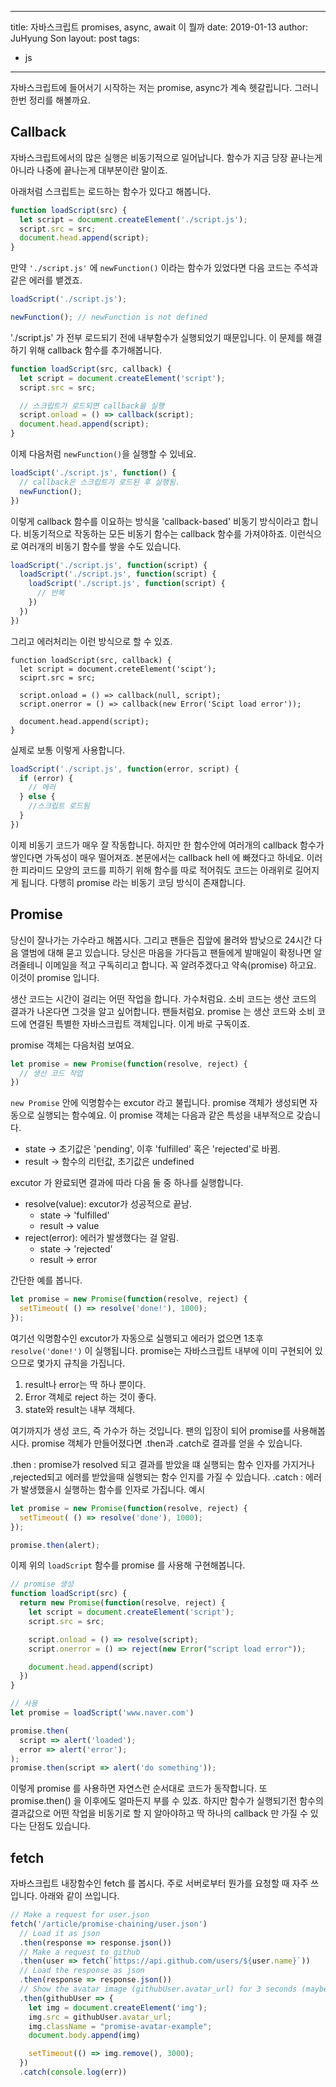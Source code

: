 
---
title: 자바스크립트 promises, async, await 이 뭘까
date: 2019-01-13
author: JuHyung Son
layout: post
tags:
  - js
---

자바스크립트에 들어서기 시작하는 저는 promise, async가 계속 헷갈립니다.
그러니 한번 정리를 해볼까요.

## Callback

자바스크립트에서의 많은 실행은 비동기적으로 일어납니다. 함수가 지금 당장 끝나는게 아니라 나중에 끝나는게 대부분이란 말이죠.

아래처럼 스크립트는 로드하는 함수가 있다고 해봅니다. 

```javascript
function loadScript(src) {
  let script = document.createElement('./script.js');
  script.src = src;
  document.head.append(script);
}
```

만약 ```'./script.js'``` 에 ```newFunction()``` 이라는 함수가 있었다면 다음 코드는 주석과 같은 에러를 뱉겠죠.

```javascript
loadScript('./script.js');

newFunction(); // newFunction is not defined
```

'./script.js' 가 전부 로드되기 전에 내부함수가 실행되었기 때문입니다. 이 문제를 해결하기 위해 callback 함수를 추가해봅니다.

```javascript
function loadScript(src, callback) {
  let script = document.createElement('script');
  script.src = src;

  // 스크립트가 로드되면 callback을 실행
  script.onload = () => callback(script);
  document.head.append(script);
}
```

이제 다음처럼 ```newFunction()```을 실행할 수 있네요.

```javascript
loadScipt('./script.js', function() {
  // callback은 스크립트가 로드된 후 실행됨.
  newFunction();
})
```

이렇게 callback 함수를 이요하는 방식을 'callback-based' 비동기 방식이라고 합니다. 비동기적으로 작동하는 모든 비동기 함수는 callback 함수를 가져야하죠. 이런식으로 여러개의 비동기 함수를 쌓을 수도 있습니다.

```javascript
loadScript('./script.js', function(script) {
  loadScript('./script.js', function(script) {
    loadScript('./script.js', function(script) {
      // 반복
    })
  })
})
```

그리고 에러처리는 이런 방식으로 할 수 있죠.

```javascipt
function loadScript(src, callback) {
  let script = document.creteElement('scipt');
  sciprt.src = src;

  script.onload = () => callback(null, script);
  script.onerror = () => callback(new Error('Scipt load error'));

  document.head.append(script);
}
```

실제로 보통 이렇게 사용합니다.

```javascript
loadScript('./script.js', function(error, script) {
  if (error) {
    // 에러
  } else {
    //스크립트 로드됨
  }
})
```

이제 비동기 코드가 매우 잘 작동합니다. 하지만 한 함수안에 여러개의 callback 함수가 쌓인다면 가독성이 매우 떨어져죠. 본문에서는 callback hell 에 빠졌다고 하네요. 이러한 피라미드 모양의 코드를 피하기 위해 함수를 따로 적어줘도 코드는 아래위로 길어지게 됩니다. 다행히 promise 라는 비동기 코딩 방식이 존재합니다. 

## Promise

당신이 잘나가는 가수라고 해봅시다. 그리고 팬들은 집앞에 몰려와 밤낮으로 24시간 다음 앨범에 대해 묻고 있습니다.
당신은 마음을 가다듬고 팬들에게 발매일이 확정나면 알려줄테니 이메일을 적고 구독히리고 합니다. 꼭 알려주겠다고 약속(promise) 하고요.
이것이 promise 입니다.

생산 코드는 시간이 걸리는 어떤 작업을 합니다. 가수처럼요.
소비 코드는 생산 코드의 결과가 나온다면 그것을 알고 싶어합니다. 팬들처럼요.
promise 는 생산 코드와 소비 코드에 연결된 특별한 자바스크립트 객체입니다. 이게 바로 구독이죠.

promise 객체는 다음처럼 보여요.

```javascript
let promise = new Promise(function(resolve, reject) {
  // 생산 코드 작업
})
```

```new Promise``` 안에 익명함수는 excutor 라고 불립니다. promise 객체가 생성되면 자동으로 실행되는 함수예요. 이 promise 객체는 다음과 같은 특성을 내부적으로 갖습니다.

- state -> 초기값은 'pending', 이후 'fulfilled' 혹은 'rejected'로 바뀜.
- result -> 함수의 리턴값, 초기값은 undefined

excutor 가 완료되면 결과에 따라 다음 둘 중 하나를 실행합니다.

- resolve(value): excutor가 성공적으로 끝남.
  - state -> 'fulfilled'
  - result -> value
- reject(error): 에러가 발생했다는 걸 알림.
  - state -> 'rejected'
  - result -> error

간단한 예를 봅니다.

```javascript
let promise = new Promise(function(resolve, reject) {
  setTimeout( () => resolve('done!'), 1000);
});
```

여기선 익명함수인 excutor가 자동으로 실행되고 에러가 없으면 1초후 ```resolve('done!')``` 이 실행됩니다.
promise는 자바스크립트 내부에 이미 구현되어 있으므로 몇가지 규칙을 가집니다.

1. result나 error는 딱 하나 뿐이다.
2. Error 객체로 reject 하는 것이 좋다.
3. state와 result는 내부 객체다.

여기까지가 생성 코드, 즉 가수가 하는 것입니다. 팬의 입장이 되어 promise를 사용해봅시다.
promise 객체가 만들어졌다면 .then과 .catch로 결과를 얻을 수 있습니다.

.then : promise가 resolved 되고 결과를 받았을 떄 실행되는 함수 인자를 가지거나 ,rejected되고 에러를 받았을때 실행되는 함수 인지를 가질 수 있습니다.
.catch : 에러가 발생했을시 실행하는 함수를 인자로 가집니다. 
예시 

```javascript
let promise = new Promise(function(resolve, reject) {
  setTimeout( () => resolve('done'), 1000);
});

promise.then(alert);
```

이제 위의 ```loadScript``` 함수를 promise 를 사용해 구현해봅니다.

```javascript
// promise 생성
function loadScript(src) {
  return new Promise(function(resolve, reject) {
    let script = document.createElement('script');
    script.src = src;

    script.onload = () => resolve(script);
    script.onerror = () => reject(new Error("script load error"));

    document.head.append(script)
  })
}

// 사용
let promise = loadScript('www.naver.com')

promise.then(
  script => alert('loaded');
  error => alert('error');
);
promise.then(script => alert('do something'));
```

이렇게 promise 를 사용하면 자연스런 순서대로 코드가 동작합니다. 또 promise.then() 을 이후에도 얼마든지 부를 수 있죠. 하지만 함수가 실행되기전 함수의 결과값으로 어떤 작업을 비동기로 할 지 알아야하고 딱 하나의 callback 만 가질 수 있다는 단점도 있습니다. 

## fetch

자바스크립트 내장함수인 fetch 를 봅시다. 주로 서버로부터 뭔가를 요청할 때 자주 쓰입니다. 
아래와 같이 쓰입니다.

```javascript
// Make a request for user.json
fetch('/article/promise-chaining/user.json')
  // Load it as json
  .then(response => response.json())
  // Make a request to github
  .then(user => fetch(`https://api.github.com/users/${user.name}`))
  // Load the response as json
  .then(response => response.json())
  // Show the avatar image (githubUser.avatar_url) for 3 seconds (maybe animate it)
  .then(githubUser => {
    let img = document.createElement('img');
    img.src = githubUser.avatar_url;
    img.className = "promise-avatar-example";
    document.body.append(img)

    setTimeout(() => img.remove(), 3000);
  })
  .catch(console.log(err))
```